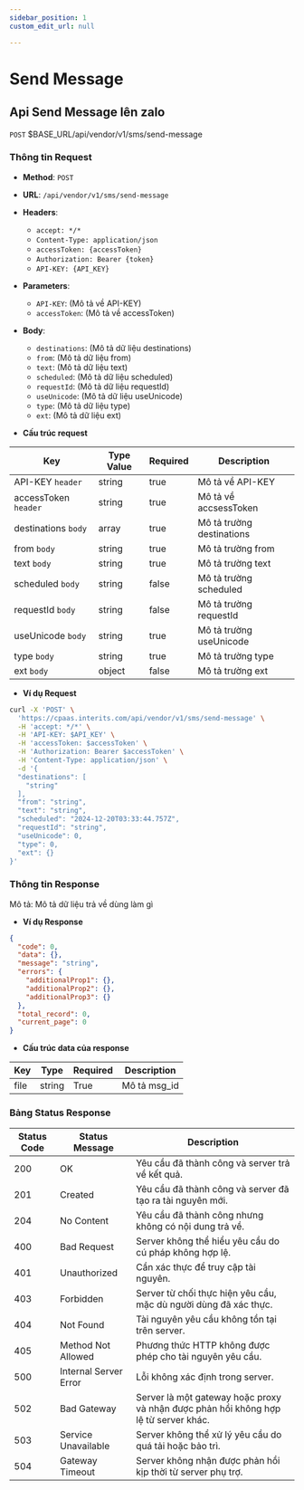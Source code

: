 ```yaml
---
sidebar_position: 1
custom_edit_url: null

---
```


# Send Message

## Api Send Message lên zalo

`POST` $BASE_URL/api/vendor/v1/sms/send-message

### Thông tin Request

- **Method**: `POST`
- **URL**: `/api/vendor/v1/sms/send-message`
- **Headers**: 
  - `accept: */*`
  - `Content-Type: application/json`
  - `accessToken: {accessToken}`
  - `Authorization: Bearer {token}`
  - `API-KEY: {API_KEY}`
- **Parameters**:
  - `API-KEY`: (Mô tả về API-KEY)
  - `accessToken`: (Mô tả về accessToken)
- **Body**:
  - `destinations`: (Mô tả dữ liệu destinations)
  - `from`: (Mô tả dữ liệu from)
  - `text`: (Mô tả dữ liệu text)
  - `scheduled`: (Mô tả dữ liệu scheduled)
  - `requestId`: (Mô tả dữ liệu requestId)
  - `useUnicode`: (Mô tả dữ liệu useUnicode)
  - `type`: (Mô tả dữ liệu type)
  - `ext`: (Mô tả dữ liệu ext)

- **Cấu trúc request**

| Key          | Type Value            |     Required    | Description   |
|------------- |-----------------------|-----------------|---------------               |
| API-KEY `header`       | string                | true            |    Mô tả về API-KEY         |
| accessToken `header`   | string                | true            |    Mô tả về accsessToken           |
| destinations `body`         | array                | true            |     Mô tả trường destinations      |
| from `body`         | string                | true            |     Mô tả trường from      |
| text `body`         | string                | true            |     Mô tả trường text      |
| scheduled `body`         | 	string                | false            |     Mô tả trường scheduled      |
| requestId `body`         | string                | false            |     Mô tả trường requestId      |
| useUnicode `body`         | string                | true            |     Mô tả trường useUnicode      |
| type `body`         | string                | true            |     Mô tả trường type      |
| ext `body`         | object                | false            |     Mô tả trường ext      |

- **Ví dụ Request**

```bash
curl -X 'POST' \
  'https://cpaas.interits.com/api/vendor/v1/sms/send-message' \
  -H 'accept: */*' \
  -H 'API-KEY: $API_KEY' \
  -H 'accessToken: $accessToken' \
  -H 'Authorization: Bearer $accessToken' \
  -H 'Content-Type: application/json' \
  -d '{
  "destinations": [
    "string"
  ],
  "from": "string",
  "text": "string",
  "scheduled": "2024-12-20T03:33:44.757Z",
  "requestId": "string",
  "useUnicode": 0,
  "type": 0,
  "ext": {}
}'
```

### Thông tin Response

Mô tả: Mô tả dữ liệu trả về dùng làm gì 

- **Ví dụ Response**

```json
{
  "code": 0,
  "data": {},
  "message": "string",
  "errors": {
    "additionalProp1": {},
    "additionalProp2": {},
    "additionalProp3": {}
  },
  "total_record": 0,
  "current_page": 0
}
```

- **Cấu trúc data của response**

| Key        | Type            |     Required    | Description       |
|------------- |-----------------|-----------------|-------------------|
| file         | string          | True            |    Mô tả msg_id   |

### Bảng Status Response

| Status Code | Status Message            | Description                                                                 |
|-------------|---------------------------|-----------------------------------------------------------------------------|
| 200         | OK                        | Yêu cầu đã thành công và server trả về kết quả.                           |
| 201         | Created                   | Yêu cầu đã thành công và server đã tạo ra tài nguyên mới.                  |
| 204         | No Content                | Yêu cầu đã thành công nhưng không có nội dung trả về.                      |
| 400         | Bad Request               | Server không thể hiểu yêu cầu do cú pháp không hợp lệ.                    |
| 401         | Unauthorized              | Cần xác thực để truy cập tài nguyên.                                       |
| 403         | Forbidden                 | Server từ chối thực hiện yêu cầu, mặc dù người dùng đã xác thực.           |
| 404         | Not Found                 | Tài nguyên yêu cầu không tồn tại trên server.                              |
| 405         | Method Not Allowed         | Phương thức HTTP không được phép cho tài nguyên yêu cầu.                   |
| 500         | Internal Server Error     | Lỗi không xác định trong server.                                            |
| 502         | Bad Gateway               | Server là một gateway hoặc proxy và nhận được phản hồi không hợp lệ từ server khác. |
| 503         | Service Unavailable       | Server không thể xử lý yêu cầu do quá tải hoặc bảo trì.                    |
| 504         | Gateway Timeout           | Server không nhận được phản hồi kịp thời từ server phụ trợ.                |



